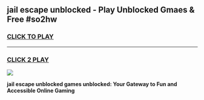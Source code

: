
## jail escape unblocked - Play Unblocked Gmaes & Free #so2hw
<h3>
<a href="https://news.freeplayer.one?title=jail_escape_unblocked&ref=03M">CLICK TO PLAY</a></h3>
<hr>

<h3>
<a href="https://news.freeplayer.one?title=jail_escape_unblocked&ref=03M">CLICK 2 PLAY</a>
  
</h3>

<a href="https://news.freeplayer.one?title=jail_escape_unblocked&ref=03M"><img src="https://clearcache.store/games.png"></a>


**jail escape unblocked games unblocked: Your Gateway to Fun and Accessible Online Gaming**
